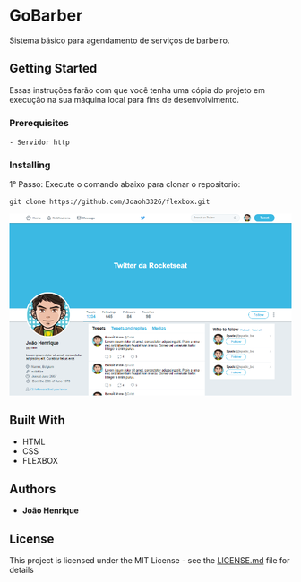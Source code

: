 # GoBarber

Sistema básico para agendamento de serviços de barbeiro.

## Getting Started

Essas instruções farão com que você tenha uma cópia do projeto em execução na sua máquina local para fins de desenvolvimento.

### Prerequisites

```
- Servidor http
```

### Installing

1° Passo: Execute o comando abaixo para clonar o repositorio:

```
git clone https://github.com/Joaoh3326/flexbox.git
```

![Alt Text](./twitter.PNG)

## Built With

- HTML
- CSS
- FLEXBOX

## Authors

- **João Henrique**

## License

This project is licensed under the MIT License - see the [LICENSE.md](LICENSE.md) file for details
